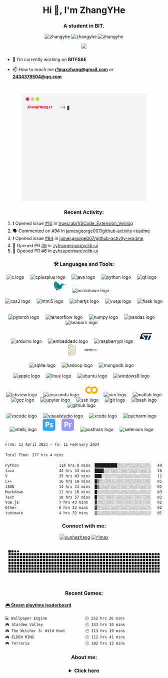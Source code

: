 <h1 align="center">Hi 👋, I'm ZhangYHe</h1>
<h3 align="center">A student in BIT.</h3>

<p align="center"> 
  <img src="https://komarev.com/ghpvc/?username=zhangyhe&label=Profile%20views&color=0e75b6&style=flat" alt="zhangyhe" /> 
  <img src="https://img.shields.io/github/stars/ZhangYHe?color=lightgreen&style=plastic" alt="zhangyhe" /> 
  <img src="https://img.shields.io/github/followers/ZhangYHe?color=brighteen&style=plastic" alt="zhangyhe" /> 
</p>

<div align="center">
  <img src="https://profile-counter.glitch.me/ZhangYHe/count.svg?"  />
</div>

 <h3 align="center">
  
<!-- ![card](/cards.svg)  -->
  
</h3>

- 🔭 I’m currently working on **BITFSAE**

- 📫 How to reach me **r1maxzhang@gmail.com** or **2434379504@qq.com**

<div> &nbsp;</div>

<p align="center" >
  <img width="400px" src="https://raw.githubusercontent.com/ZhangYHe/github-stats-terminal-style/master/github_stats.svg" alt="Github Stats" title="Terminal Style GitHub Stats">
</p>

<h3 align="center">Recent Activity:</h1>

<!--START_SECTION:activity-->
1. ❗ Opened issue [#10](https://github.com/truecrab/VSCode_Extension_Verilog/issues/10) in [truecrab/VSCode_Extension_Verilog](https://github.com/truecrab/VSCode_Extension_Verilog)
2. 🗣 Commented on [#94](https://github.com/jamesgeorge007/github-activity-readme/issues/94) in [jamesgeorge007/github-activity-readme](https://github.com/jamesgeorge007/github-activity-readme)
3. ❗️ Opened issue [#94](https://github.com/jamesgeorge007/github-activity-readme/issues/94) in [jamesgeorge007/github-activity-readme](https://github.com/jamesgeorge007/github-activity-readme)
4. 💪 Opened PR [#8](https://github.com/zyhsuperman/vclib-ui/pull/8) in [zyhsuperman/vclib-ui](https://github.com/zyhsuperman/vclib-ui)
5. 💪 Opened PR [#6](https://github.com/zyhsuperman/vclib-ui/pull/6) in [zyhsuperman/vclib-ui](https://github.com/zyhsuperman/vclib-ui)
<!--END_SECTION:activity-->


<!-- Metrics -->
<h3 align="center">🛠 Languages and Tools:</h3>
<div align="center">
  <img src="https://cdn.jsdelivr.net/gh/devicons/devicon/icons/c/c-original.svg" height="40" alt="c logo"  />
  <img width="12" />
  <img src="https://cdn.jsdelivr.net/gh/devicons/devicon/icons/cplusplus/cplusplus-original.svg" height="40" alt="cplusplus logo"  />
  <img width="12" />
  <img src="https://cdn.jsdelivr.net/gh/devicons/devicon/icons/java/java-original.svg" height="40" alt="java logo"  />
  <img width="12" />
  <img src="https://cdn.jsdelivr.net/gh/devicons/devicon/icons/python/python-original.svg" height="40" alt="python logo"  />
  <img width="12" />
  <img src="https://cdn.jsdelivr.net/gh/devicons/devicon/icons/qt/qt-original.svg" height="40" alt="qt logo"  />
  <img width="12" />
  <img src="./img/logo/latex-color.svg" height="40" alt="latex logo"  />
  <img width="12" />
  <img src="https://cdn.jsdelivr.net/gh/devicons/devicon/icons/markdown/markdown-original.svg" height="40" alt="markdown logo"  />
  <img width="12" />
</div>

<div> &nbsp;</div>

<div align="center">
  <img src="https://cdn.jsdelivr.net/gh/devicons/devicon/icons/css3/css3-original.svg" height="40" alt="css3 logo"  />
  <img width="12" />
  <img src="https://cdn.jsdelivr.net/gh/devicons/devicon/icons/html5/html5-original.svg" height="40" alt="html5 logo"  />
  <img width="12" />
  <img src="https://www.chartjs.org/media/logo-title.svg" height="40" alt="chartjs logo"  />
  <img width="12" />
  <img src="https://cdn.jsdelivr.net/gh/devicons/devicon/icons/vuejs/vuejs-original.svg" height="40" alt="vuejs logo"  />
  <img width="12" />
  <img src="https://cdn.jsdelivr.net/gh/devicons/devicon/icons/flask/flask-original.svg" height="40" alt="flask logo"  />
  <img width="12" />
</div>

<div> &nbsp;</div>

<div align="center">
  <img src="https://cdn.jsdelivr.net/gh/devicons/devicon/icons/pytorch/pytorch-original.svg" height="40" alt="pytorch logo"  />
  <img width="12" />
  <img src="https://cdn.jsdelivr.net/gh/devicons/devicon/icons/tensorflow/tensorflow-original.svg" height="40" alt="tensorflow logo"  />
  <img width="12" />
  <img src="https://cdn.jsdelivr.net/gh/devicons/devicon/icons/numpy/numpy-original.svg" height="40" alt="numpy logo"  />
  <img width="12" />
  <img src="https://cdn.jsdelivr.net/gh/devicons/devicon/icons/pandas/pandas-original.svg" height="40" alt="pandas logo"  />
  <img width="12" />
  <img src="https://seaborn.pydata.org/_images/logo-mark-lightbg.svg" height="40" alt="seaborn logo"  />
  <img width="12" />
</div>

<div> &nbsp;</div>

<div align="center">
  <img src="https://cdn.jsdelivr.net/gh/devicons/devicon/icons/arduino/arduino-original.svg" height="40" alt="arduino logo"  />
  <img width="12" />
  <img src="https://cdn.jsdelivr.net/gh/devicons/devicon/icons/embeddedc/embeddedc-original.svg" height="40" alt="embeddedc logo"  />
  <img width="12" />
  <img src="https://cdn.jsdelivr.net/gh/devicons/devicon/icons/raspberrypi/raspberrypi-original.svg" height="40" alt="raspberrypi logo"  />
  <img width="12" />
  <img src="./img/logo/stmicroelectronics-color.svg" height="40" alt="stm32 logo"  />
  <img width="12" />
  <img src="./img/logo/altiumdesigner-color.svg" height="40" alt="AD logo"  />
  <img width="12" />
  <img src="./img/logo/armkeil-color.svg" height="40" alt="Keil logo"  />
  <img width="12" />
</div>

<div> &nbsp;</div>

<div align="center">
  <img src="https://cdn.jsdelivr.net/gh/devicons/devicon/icons/sqlite/sqlite-original.svg" height="40" alt="sqlite logo"  />
  <img width="12" />
  <img src="https://www.vectorlogo.zone/logos/apache_hadoop/apache_hadoop-icon.svg" height="40" alt="hadoop logo"  />
  <img width="12" />
  <img src="https://cdn.jsdelivr.net/gh/devicons/devicon/icons/mongodb/mongodb-original.svg" height="40" alt="mongodb logo"  />
  <img width="12" />
</div>

<div> &nbsp;</div>

<div align="center">
  <img src="https://cdn.jsdelivr.net/gh/devicons/devicon/icons/apple/apple-original.svg" height="40" alt="apple logo"  />
  <img width="12" />
  <img src="https://cdn.jsdelivr.net/gh/devicons/devicon/icons/linux/linux-original.svg" height="40" alt="linux logo"  />
  <img width="12" />
  <img src="https://cdn.jsdelivr.net/gh/devicons/devicon/icons/ubuntu/ubuntu-plain.svg" height="40" alt="ubuntu logo"  />
  <img width="12" />  
  <img src="https://cdn.jsdelivr.net/gh/devicons/devicon/icons/windows8/windows8-original.svg" height="40" alt="windows8 logo"  />
  <img width="12" />
</div>

<div> &nbsp;</div>

<div align="center">
  <img src="https://cdn.jsdelivr.net/gh/devicons/devicon/icons/labview/labview-original.svg" height="40" alt="labview logo"  />
  <img width="12" />
  <img src="https://cdn.jsdelivr.net/gh/devicons/devicon/icons/anaconda/anaconda-original.svg" height="40" alt="anaconda logo"  />
  <img width="12" />
  <img src="./img/logo/googlecolab-color.svg" height="40" alt="colab logo"  />
  <img width="12" />
  <img src="https://cdn.jsdelivr.net/gh/devicons/devicon/icons/vim/vim-original.svg" height="40" alt="vim logo"  />
  <img width="12" />
  <img src="https://cdn.jsdelivr.net/gh/devicons/devicon/icons/matlab/matlab-original.svg" height="40" alt="matlab logo"  />
  <img width="12" />
  <img src="https://cdn.jsdelivr.net/gh/devicons/devicon/icons/gcc/gcc-original.svg" height="40" alt="gcc logo"  />
  <img width="12" />
  <img src="https://cdn.jsdelivr.net/gh/devicons/devicon/icons/jupyter/jupyter-original.svg" height="40" alt="jupyter logo"  />
  <img width="12" />
  <img src="https://cdn.jsdelivr.net/gh/devicons/devicon/icons/ssh/ssh-original.svg" height="40" alt="ssh logo"  />
  <img width="12" />
  <img src="https://cdn.jsdelivr.net/gh/devicons/devicon/icons/git/git-original.svg" height="40" alt="git logo"  />
  <img width="12" />
  <img src="https://cdn.jsdelivr.net/gh/devicons/devicon/icons/bash/bash-original.svg" height="40" alt="bash logo"  />
  <img width="12" />
  <img src="https://cdn.jsdelivr.net/gh/devicons/devicon/icons/github/github-original.svg" height="40" alt="github logo"  />
  <img width="12" />
</div>

<div> &nbsp;</div>

<div align="center">
  <img src="https://cdn.jsdelivr.net/gh/devicons/devicon/icons/vscode/vscode-original.svg" height="40" alt="vscode logo"  />
  <img width="12" />
  <img src="https://cdn.jsdelivr.net/gh/devicons/devicon/icons/visualstudio/visualstudio-plain.svg" height="40" alt="visualstudio logo"  />
  <img width="12" />
  <img src="https://cdn.jsdelivr.net/gh/devicons/devicon/icons/xcode/xcode-original.svg" height="40" alt="xcode logo"  />
  <img width="12" />
  <img src="https://cdn.jsdelivr.net/gh/devicons/devicon/icons/pycharm/pycharm-original.svg" height="40" alt="pycharm logo"  />
  <img width="12" />
  <img src="https://cdn.jsdelivr.net/gh/devicons/devicon/icons/intellij/intellij-original.svg" height="40" alt="intellij logo"  />
  <img width="12" />
  <img src="./img/logo/adobephotoshop-color.svg" height="40" alt="photoshop logo"  />
  <img width="12" />
  <img src="./img/logo/adobepremierepro-color.svg" height="40" alt="premierepro logo"  />
  <img width="12" />
  <img src="https://www.vectorlogo.zone/logos/getpostman/getpostman-icon.svg" height="40" alt="postman logo" />
  <img width="12" />
  <img src="https://raw.githubusercontent.com/detain/svg-logos/780f25886640cef088af994181646db2f6b1a3f8/svg/selenium-logo.svg" height="40" alt="selenium logo" />
  <img width="12" />
</div>

<div> &nbsp;</div>

<!--START_SECTION:waka-->

```txt
From: 13 April 2023 - To: 11 February 2024

Total Time: 277 hrs 4 mins

Python                  114 hrs 8 mins  ██████████░░░░░░░░░░░░░░░   40.29 %
Java                    44 hrs 54 mins  ████░░░░░░░░░░░░░░░░░░░░░   15.85 %
V                       35 hrs 43 mins  ███░░░░░░░░░░░░░░░░░░░░░░   12.61 %
C++                     16 hrs 19 mins  █▒░░░░░░░░░░░░░░░░░░░░░░░   05.76 %
JSON                    14 hrs 23 mins  █▒░░░░░░░░░░░░░░░░░░░░░░░   05.08 %
Markdown                11 hrs 16 mins  █░░░░░░░░░░░░░░░░░░░░░░░░   03.98 %
Text                    10 hrs 57 mins  █░░░░░░░░░░░░░░░░░░░░░░░░   03.87 %
Vue.js                  7 hrs 43 mins   ▓░░░░░░░░░░░░░░░░░░░░░░░░   02.73 %
Other                   6 hrs 12 mins   ▓░░░░░░░░░░░░░░░░░░░░░░░░   02.19 %
textmate                4 hrs 32 mins   ▒░░░░░░░░░░░░░░░░░░░░░░░░   01.60 %
```

<!--END_SECTION:waka-->

<!--START_SECTION:waka new-->

<!--END_SECTION:waka new-->
<!--
<p align="center"> 
  <a href="https://github.com/ryo-ma/github-profile-trophy"><img src="https://github-profile-trophy.vercel.app/?username=zhangyhe" alt="zhangyhe" /></a> 
</p>
 -->
 
 <!--
<p><img align="left" src="https://github-readme-stats.vercel.app/api/top-langs?username=zhangyhe&show_icons=true&locale=en&layout=compact" alt="zhangyhe" /></p>

<p>&nbsp;<img align="center" src="https://github-readme-stats.vercel.app/api?username=zhangyhe&show_icons=true&locale=en" alt="zhangyhe" /></p>
-->

 <h3 align="center">Connect with me:</h3>
<p align="center">
<a href="https://kaggle.com/yunhezhang" target="blank"><img align="center" src="https://raw.githubusercontent.com/rahuldkjain/github-profile-readme-generator/master/src/images/icons/Social/kaggle.svg" alt="yunhezhang" height="30" width="40" /></a>
<a href="https://www.leetcode.com/r1max" target="blank"><img align="center" src="https://raw.githubusercontent.com/rahuldkjain/github-profile-readme-generator/master/src/images/icons/Social/leet-code.svg" alt="r1max" height="30" width="40" /></a>
</p>

<h3 align="center">
  
![Snake animation](https://github.com/ZhangYHe/ZhangYHe/blob/output/snake.svg)

</h3>

<h3 align="center">Recent Games:</h3>

 <!-- steam-box start -->
#### <a href="https://gist.github.com/c0ff7cd0dbd701586960420e46c334b7" target="_blank">🎮 Steam playtime leaderboard</a>
```text
💻 Wallpaper Engine                 🕘 252 hrs 26 mins
🎮 Stardew Valley                   🕘 143 hrs 10 mins
🎮 The Witcher 3: Wild Hunt         🕘 113 hrs 19 mins
🎮 ELDEN RING                       🕘 112 hrs 41 mins
🎮 Terraria                         🕘 102 hrs 12 mins
```
<!-- Powered by https://github.com/YouEclipse/steam-box . -->
<!-- steam-box end -->
 
 <h3 align="center">About me:</h3>
 
 <h3 align="center"><details> <summary>Click here</summary>
  
![Metrics](/github-metrics.svg)
  
</details></h3>
 
 
 
 
<!--  -->
<!-- <p>&nbsp;</p><p><img align="center" src="https://github-readme-streak-stats.herokuapp.com/?user=zhangyhe&" alt="zhangyhe" /></p>-->

<!-- ### Hi 👋 I'm ZhangYHe   
![GitHub User's stars](https://img.shields.io/github/stars/ZhangYHe?color=lightgreen&style=plastic) ![GitHub followers](https://img.shields.io/github/followers/ZhangYHe?color=brighteen&style=plastic)   
- 🔭 I’m currently working on BITFSAE   

[![Anurag's GitHub stats](https://github-readme-stats.vercel.app/api?username=ZhangYHe&count_private=true&hide=Assembly,Makefile&show_icons=true&theme=vue)](https://github.com/anuraghazra/github-readme-stats)   

[![Top Langs](https://github-readme-stats.vercel.app/api/top-langs/?username=ZhangYHe&layout=compact&theme=vue)](https://github.com/anuraghazra/github-readme-stats)

<!--
**ZhangYHe/ZhangYHe** is a ✨ _special_ ✨ repository because its `README.md` (this file) appears on your GitHub profile.

Here are some ideas to get you started:

- 🔭 I’m currently working on ...
- 🌱 I’m currently learning ...
- 👯 I’m looking to collaborate on ...
- 🤔 I’m looking for help with ...
- 💬 Ask me about ...
- 📫 How to reach me: ...
- 😄 Pronouns: ...
- ⚡ Fun fact: ...
-->
